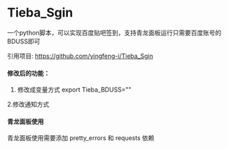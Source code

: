 # Tieba_Sgin
一个python脚本，可以实现百度贴吧签到，支持青龙面板运行只需要百度账号的BDUSS即可

引用项目: https://github.com/yingfeng-i/Tieba_Sgin


#### 修改后的功能：

1. 修改成变量方式
export Tieba_BDUSS=""

2.修改通知方式


#### 青龙面板使用

青龙面板使用需要添加 pretty_errors 和 requests 依赖

